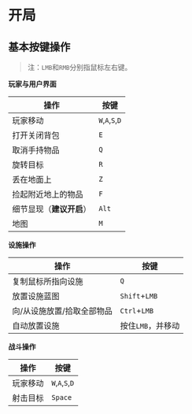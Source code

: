 # 开局

## 基本按键操作

> 注：`LMB`和`RMB`分别指鼠标左右键。

**玩家与用户界面**

| 操作                     | 按键            |
| ------------------------ | --------------- |
| 玩家移动                 | `W`,`A`,`S`,`D` |
| 打开关闭背包             | `E`             |
| 取消手持物品             | `Q`             |
| 旋转目标                 | `R`             |
| 丢在地面上               | `Z`             |
| 捡起附近地上的物品       | `F`             |
| 细节显现（**建议开启**） | `Alt`           |
| 地图                     | `M`             |

**设施操作**

| 操作                       | 按键              |
| -------------------------- | ----------------- |
| 复制鼠标所指向设施         | `Q`               |
| 放置设施蓝图               | `Shift`+`LMB`     |
| 向/从设施放置/拾取全部物品 | `Ctrl`+`LMB`      |
| 自动放置设施               | 按住`LMB`，并移动 |

**战斗操作**

| 操作     | 按键            |
| -------- | --------------- |
| 玩家移动 | `W`,`A`,`S`,`D` |
| 射击目标 | `Space`         |
